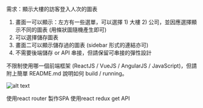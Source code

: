需求：顯示大樓的訪客登入人次的圖表
1. 畫面一可以顯示：左方有一些選單，可以選擇 1) 大樓 2) 公司，並因應選擇顯示不同的圖表 (用條狀圖隨機產生即可)
2. 可以選擇儲存圖表
3. 畫面二可以顯示儲存過的圖表 (sidebar 形式的連結亦可)
4. 不需要後端儲存 or API 串接，但請保留可串接的彈性設計

不限制使用哪一個前端框架 (ReactJS / VueJS / AngularJS / JavaScript)，但請附上簡單 README.md 說明如何 build / running。

![alt text](https://s3-ap-northeast-1.amazonaws.com/showtest/Users/showsun/react_img/%E8%9E%A2%E5%B9%95%E5%BF%AB%E7%85%A7+2018-11-30+%E4%B8%8B%E5%8D%888.52.59.png)

使用react router 製作SPA
使用react redux get API